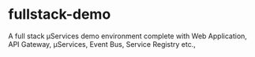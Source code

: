 # fullstack-demo
A full stack µServices demo environment complete with Web Application, API Gateway, µServices, Event Bus, Service Registry etc.,
